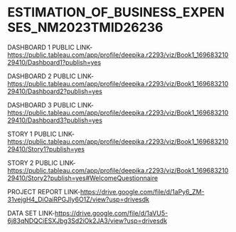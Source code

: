 

# ESTIMATION_OF_BUSINESS_EXPENSES_NM2023TMID26236

DASHBOARD 1 PUBLIC LINK-https://public.tableau.com/app/profile/deepika.r2293/viz/Book1_16968321029410/Dashboard1?publish=yes

DASHBOARD 2 PUBLIC LINK-https://public.tableau.com/app/profile/deepika.r2293/viz/Book1_16968321029410/Dashboard2?publish=yes

DASHBOARD 3 PUBLIC LINK-https://public.tableau.com/app/profile/deepika.r2293/viz/Book1_16968321029410/Dashboard3?publish=yes

STORY 1 PUBLIC LINK-https://public.tableau.com/app/profile/deepika.r2293/viz/Book1_16968321029410/Story1?publish=yes

STORY 2 PUBLIC LINK-https://public.tableau.com/app/profile/deepika.r2293/viz/Book1_16968321029410/Story2?publish=yes#WelcomeQuestionnaire

PROJECT REPORT LINK-https://drive.google.com/file/d/1aPy6_ZM-31vejgH4_DiOaiRPGJIy6O1Z/view?usp=drivesdk

DATA SET LINK-https://drive.google.com/file/d/1aVU5-6j83qNDQCiESXJbg3Sd2iOk2JA3/view?usp=drivesdk
